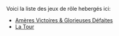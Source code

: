 Voici la liste des jeux de rôle hebergés ici:

- [Amères Victoires & Glorieuses Défaites](gdav)
- [La Tour](latour)
